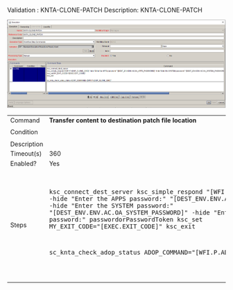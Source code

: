 
Validation : KNTA-CLONE-PATCH
Description: KNTA-CLONE-PATCH
  
<img src="./KNTA-CLONE-PATCH.PNG" width=800/>


<br>
<table>
<tr><td>Command</td><td><b>Transfer content to destination patch file location</b></td></tr>
<tr><td>Condition</td><td><pre></pre></td></tr>
<tr><td>Description</td><td></td></tr>
<tr><td>Timeout(s)</td><td>360</td></tr>
<tr><td>Enabled?</td><td>Yes</td></tr>
<tr><td>Steps</td>
<td><pre>

ksc_connect_dest_server
ksc_simple_respond "[WFI.P.ADOP_CLONE_CMD]" -hide "Enter the APPS password:" "[DEST_ENV.ENV.AC.OA_APPS_PASSWORD]" -hide "Enter the SYSTEM password:" "[DEST_ENV.ENV.AC.OA_SYSTEM_PASSWORD]" -hide "Enter the WLSADMIN password:" passwordorPasswordToken
ksc_set MY_EXIT_CODE="[EXEC.EXIT_CODE]"
ksc_exit

sc_knta_check_adop_status ADOP_COMMAND="[WFI.P.ADOP_CLONE_CMD]"

</pre></td></tr>
</table>